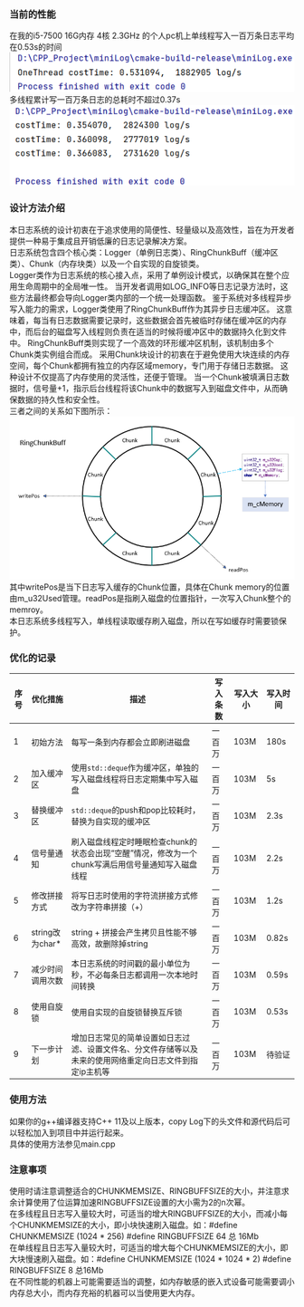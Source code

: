 ### 当前的性能
在我的i5-7500 16G内存 4核 2.3GHz 的个人pc机上单线程写入一百万条日志平均在0.53s的时间  
![img.png](img.png)  
多线程累计写一百万条日志的总耗时不超过0.37s  
![img_1.png](img_1.png)

### 设计方法介绍  
本日志系统的设计初衷在于追求使用的简便性、轻量级以及高效性，旨在为开发者提供一种易于集成且开销低廉的日志记录解决方案。  
日志系统包含四个核心类：Logger（单例日志类）、RingChunkBuff（缓冲区类）、Chunk（内存块类）以及一个自实现的自旋锁类。  
Logger类作为日志系统的核心接入点，采用了单例设计模式，以确保其在整个应用生命周期中的全局唯一性。
当开发者调用如LOG_INFO等日志记录方法时，这些方法最终都会导向Logger类内部的一个统一处理函数。
鉴于系统对多线程异步写入能力的需求，Logger类使用了RingChunkBuff作为其异步日志缓冲区。
这意味着，每当有日志数据需要记录时，这些数据会首先被临时存储在缓冲区的内存中，而后台的磁盘写入线程则负责在适当的时候将缓冲区中的数据持久化到文件中。
RingChunkBuff类则实现了一个高效的环形缓冲区机制，该机制由多个Chunk类实例组合而成。
采用Chunk块设计的初衷在于避免使用大块连续的内存空间，每个Chunk都拥有独立的内存区域memory，专门用于存储日志数据。
这种设计不仅提高了内存使用的灵活性，还便于管理。
当一个Chunk被填满日志数据时，信号量+1，指示后台线程将该Chunk中的数据写入到磁盘文件中，从而确保数据的持久性和安全性。   
三者之间的关系如下图所示：  
![img_2.png](img_2.png)  
其中writePos是当下日志写入缓存的Chunk位置，具体在Chunk memory的位置由m_u32Used管理。readPos是指刷入磁盘的位置指针，一次写入Chunk整个的memroy。  
本日志系统多线程写入，单线程读取缓存刷入磁盘，所以在写如缓存时需要锁保护。
### 优化的记录
| 序号 | 优化措施 | 描述 | 写入条数 | 写入大小 | 写入时间 |  
| ---- | -------- | ---- | -------- |-------- | -------- |  
| 1    | 初始方法 | 每写一条到内存都会立即刷进磁盘 | 一百万    | 103M    | 180s     |  
| 2    | 加入缓冲区 | 使用`std::deque`作为缓冲区，单独的写入磁盘线程将日志定期集中写入磁盘 | 一百万    | 103M    | 5s       |  
| 3    | 替换缓冲区 | `std::deque`的push和pop比较耗时，替换为自实现的缓冲区 | 一百万    | 103M    | 2.3s     |  
| 4    | 信号量通知 | 刷入磁盘线程定时睡眠检查chunk的状态会出现“空醒”情况，修改为一个chunk写满后用信号量通知写入磁盘线程 | 一百万    | 103M    | 2.2s     |  
| 5    | 修改拼接方式 | 将写日志时使用的字符流拼接方式修改为字符串拼接（+） | 一百万    | 103M    | 1.2s     |  
| 6    | string改为char* | string + 拼接会产生拷贝且性能不够高效，故删除掉string | 一百万    | 103M    | 0.82s   |
| 7    | 减少时间调用次数 | 本日志系统的时间戳的最小单位为秒，不必每条日志都调用一次本地时间转换 | 一百万    | 103M    | 0.59s   |
| 8    | 使用自旋锁 | 使用自实现的自旋锁替换互斥锁 | 一百万    | 103M    | 0.53s   |
| 9    | 下一步计划 | 增加日志常见的简单设置如日志过滤、设置文件名、分文件存储等以及未来的使用网络重定向日志文件到指定ip主机等 | 一百万    | 103M    | 待验证   |

### 使用方法
如果你的g++编译器支持C++ 11及以上版本，copy Log下的头文件和源代码后可以轻松加入到项目中并运行起来。  
具体的使用方法参见main.cpp  

### 注意事项  
使用时请注意调整适合的CHUNKMEMSIZE、RINGBUFFSIZE的大小，并注意求余计算使用了位运算加速RINGBUFFSIZE设置的大小需为2的n次幂。  
在多线程且日志写入量较大时，可适当的增大RINGBUFFSIZE的大小，而减小每个CHUNKMEMSIZE的大小，即小块快速刷入磁盘。如：#define CHUNKMEMSIZE (1024 * 256) #define RINGBUFFSIZE 64 总 16Mb  
在单线程且日志写入量较大时，可适当的增大每个CHUNKMEMSIZE的大小，即大块慢速刷入磁盘。如：#define CHUNKMEMSIZE (1024 * 1024 * 2) #define RINGBUFFSIZE 8 总16Mb       
在不同性能的机器上可能需要适当的调整，如内存敏感的嵌入式设备可能需要调小内存总大小，而内存充裕的机器可以当使用更大内存。  


